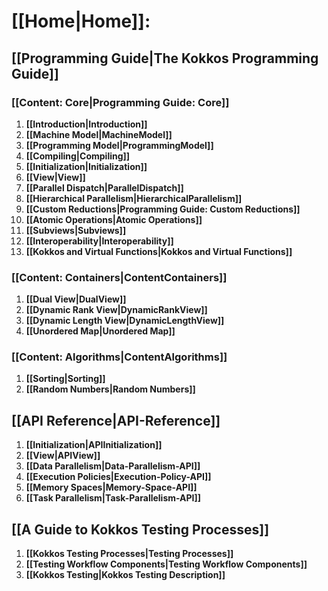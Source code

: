 # **[[Home|Home]]:**
## **[[Programming Guide|The Kokkos Programming Guide]]**
### **[[Content: Core|Programming Guide: Core]]**
1. **[[Introduction|Introduction]]**
2. **[[Machine Model|MachineModel]]**
3. **[[Programming Model|ProgrammingModel]]**
4. **[[Compiling|Compiling]]**
5. **[[Initialization|Initialization]]**
6. **[[View|View]]**
7. **[[Parallel Dispatch|ParallelDispatch]]**
8. **[[Hierarchical Parallelism|HierarchicalParallelism]]**
9. **[[Custom Reductions|Programming Guide: Custom Reductions]]**
10. **[[Atomic Operations|Atomic Operations]]**
11. **[[Subviews|Subviews]]**
12. **[[Interoperability|Interoperability]]**
13. **[[Kokkos and Virtual Functions|Kokkos and Virtual Functions]]**
### **[[Content: Containers|ContentContainers]]**
1. **[[Dual View|DualView]]**
2. **[[Dynamic Rank View|DynamicRankView]]**
3. **[[Dynamic Length View|DynamicLengthView]]**
4. **[[Unordered Map|Unordered Map]]**
### **[[Content: Algorithms|ContentAlgorithms]]**
1. **[[Sorting|Sorting]]**
2. **[[Random Numbers|Random Numbers]]**

## **[[API Reference|API-Reference]]**
1. **[[Initialization|APIInitialization]]**
2. **[[View|APIView]]**
3. **[[Data Parallelism|Data-Parallelism-API]]**
4. **[[Execution Policies|Execution-Policy-API]]**
5. **[[Memory Spaces|Memory-Space-API]]**
6. **[[Task Parallelism|Task-Parallelism-API]]**

## **[[A Guide to Kokkos Testing Processes]]**
1. **[[Kokkos Testing Processes|Testing Processes]]**
2. **[[Testing Workflow Components|Testing Workflow Components]]**
3. **[[Kokkos Testing|Kokkos Testing Description]]**
